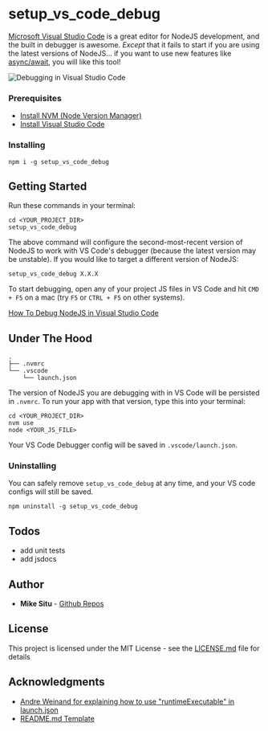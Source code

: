# setup_vs_code_debug
[Microsoft Visual Studio Code](https://code.visualstudio.com/) is a great editor
for NodeJS development, and the built in debugger is awesome. *Except* that it
fails to start if you are using the latest versions of NodeJS... if you want to 
use new features like [async/await](http://node.green/#ES2017-features-async-functions), you will like this tool!

![Debugging in Visual Studio Code](https://code.visualstudio.com/images/javascript_debug_data_inspection.gif)
### Prerequisites

- [Install NVM (Node Version Manager)](https://github.com/creationix/nvm)
- [Install Visual Studio Code](https://code.visualstudio.com/docs/setup/setup-overview)

### Installing

```
npm i -g setup_vs_code_debug
```
## Getting Started
Run these commands in your terminal:
```
cd <YOUR_PROJECT_DIR>
setup_vs_code_debug
```
The above command will configure the second-most-recent version of NodeJS to work
with VS Code's debugger (because the latest version may be unstable). If you would 
like to target a different version of NodeJS:
```
setup_vs_code_debug X.X.X
```
To start debugging, open any of your project JS files in VS Code and hit 
`CMD + F5` on a mac (try `F5` or `CTRL + F5` on other systems).

[How To Debug NodeJS in Visual Studio Code](https://code.visualstudio.com/docs/editor/debugging)
## Under The Hood
```
.
├── .nvmrc
└── .vscode
    └── launch.json
```
The version of NodeJS you are debugging with in VS Code will be persisted in `.nvmrc`. 
To run your app with that version, type this into your terminal:
```
cd <YOUR_PROJECT_DIR>
nvm use
node <YOUR_JS_FILE>
```
Your VS Code Debugger config will be saved in `.vscode/launch.json`.
### Uninstalling
You can safely remove `setup_vs_code_debug` at any time, and your VS code configs will 
still be saved.
```
npm uninstall -g setup_vs_code_debug
```
## Todos
- add unit tests
- add jsdocs

## Author
* **Mike Situ** - [Github Repos](https://github.com/shola)

## License
This project is licensed under the MIT License - see the [LICENSE.md](LICENSE.md) file for details

## Acknowledgments
* [Andre Weinand for explaining how to use "runtimeExecutable" in launch.json](https://github.com/Microsoft/vscode/issues/30297)
* [README.md Template](https://gist.githubusercontent.com/PurpleBooth/109311bb0361f32d87a2/raw/824da51d0763e6855c338cc8107b2ff890e7dd43/README-Template.md)